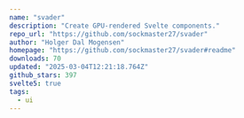 ```yaml
---
name: "svader"
description: "Create GPU-rendered Svelte components."
repo_url: "https://github.com/sockmaster27/svader"
author: "Holger Dal Mogensen"
homepage: "https://github.com/sockmaster27/svader#readme"
downloads: 70
updated: "2025-03-04T12:21:18.764Z"
github_stars: 397
svelte5: true
tags: 
  - ui
---
```


